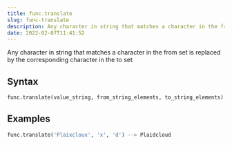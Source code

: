 ```yaml
---
title: func.translate
slug: func-translate
description: Any character in string that matches a character in the from set is replaced by the corresponding character in the to set
date: 2022-02-07T11:41:52
---
```


Any character in string that matches a character in the from set is replaced by the corresponding character in the to set

## Syntax
```python
func.translate(value_string, from_string_elements, to_string_elements)
```

## Examples

```python
func.translate('Plaixcloux', 'x', 'd') --> Plaidcloud
```
